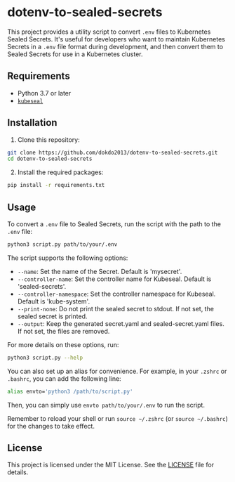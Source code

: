 # dotenv-to-sealed-secrets

This project provides a utility script to convert `.env` files to Kubernetes Sealed Secrets. It's useful for developers who want to maintain Kubernetes Secrets in a `.env` file format during development, and then convert them to Sealed Secrets for use in a Kubernetes cluster.

## Requirements

- Python 3.7 or later
- [`kubeseal`](https://github.com/bitnami-labs/sealed-secrets#installation)

## Installation

1. Clone this repository:

```bash
git clone https://github.com/dokdo2013/dotenv-to-sealed-secrets.git
cd dotenv-to-sealed-secrets
```

2. Install the required packages:

```bash
pip install -r requirements.txt
```

## Usage

To convert a `.env` file to Sealed Secrets, run the script with the path to the `.env` file:

```bash
python3 script.py path/to/your/.env
```

The script supports the following options:

- `--name`: Set the name of the Secret. Default is 'mysecret'.
- `--controller-name`: Set the controller name for Kubeseal. Default is 'sealed-secrets'.
- `--controller-namespace`: Set the controller namespace for Kubeseal. Default is 'kube-system'.
- `--print-none`: Do not print the sealed secret to stdout. If not set, the sealed secret is printed.
- `--output`: Keep the generated secret.yaml and sealed-secret.yaml files. If not set, the files are removed.

For more details on these options, run:

```bash
python3 script.py --help
```

You can also set up an alias for convenience. For example, in your `.zshrc` or `.bashrc`, you can add the following line:

```bash
alias envto='python3 /path/to/script.py'
```

Then, you can simply use `envto path/to/your/.env` to run the script.

Remember to reload your shell or run `source ~/.zshrc` (or `source ~/.bashrc`) for the changes to take effect.

## License

This project is licensed under the MIT License. See the [LICENSE](LICENSE) file for details.
